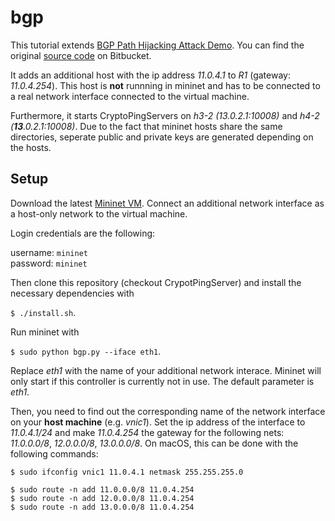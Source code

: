# bgp

This tutorial extends [BGP Path Hijacking Attack Demo](https://github.com/mininet/mininet/wiki/BGP-Path-Hijacking-Attack-Demo). You can find the original [source code](https://bitbucket.org/jvimal/bgp/src/789055b95a666f0585e5eee67fbdb30876ab06ec?at=master) on Bitbucket.

It adds an additional host with the ip address *11.0.4.1* to *R1* (gateway: *11.0.4.254*). This host is **not** runnning in mininet and has to be connected to a real network interface connected to the virtual machine.

Furthermore, it starts CryptoPingServers on *h3-2 (13.0.2.1:10008)* and *h4-2 (***13***.0.2.1:10008)*. Due to the fact that mininet hosts share the same directories, seperate public and private keys are generated depending on the hosts.

## Setup
Download the latest [Mininet VM](https://github.com/mininet/mininet/wiki/Mininet-VM-Images).
Connect an additional network interface as a host-only network to the virtual machine.

Login credentials are the following:

username: `mininet`<br/>
password: `mininet`


Then clone this repository (checkout CrypotPingServer) and install the necessary dependencies with

`$ ./install.sh`.

Run mininet with

`$ sudo python bgp.py --iface eth1`.

Replace *eth1* with the name of your additional network interace. Mininet will only start if this controller is currently not in use. The default parameter is *eth1*.

Then, you need to find out the corresponding name of the network interface on your **host machine** (e.g. *vnic1*). Set the ip address of the interface to *11.0.4.1/24* and make *11.0.4.254* the gateway for the following nets: *11.0.0.0/8*, *12.0.0.0/8*, *13.0.0.0/8*. On macOS, this can be done with the following commands:

```
$ sudo ifconfig vnic1 11.0.4.1 netmask 255.255.255.0

$ sudo route -n add 11.0.0.0/8 11.0.4.254
$ sudo route -n add 12.0.0.0/8 11.0.4.254
$ sudo route -n add 13.0.0.0/8 11.0.4.254
```
